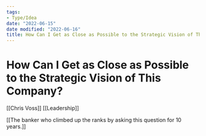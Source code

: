 ```yaml
---
tags:
- Type/Idea
date: "2022-06-15"
date modified: "2022-06-16"
title: How Can I Get as Close as Possible to the Strategic Vision of This Company?
---
```


# How Can I Get as Close as Possible to the Strategic Vision of This Company?
[[Chris Voss]]
[[Leadership]]

[[The banker who climbed up the ranks by asking this question for 10 years.]]
